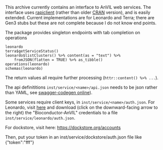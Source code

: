 This archive currently contains an interface to AnVIL web
services. The interface uses [rapiclient][7] (rather than older
[CRAN][6] version), and is easily extended. Current implementations
are for Leonardo and Terra; there are Gen3 stubs but these are not
complete because I do not know end points.

The package provides singleton endpoints with tab completion on
operations

    leonardo
    terra$getServiceStatus()
    leonardo$listClusters() %>% content(as = "text") %>% 
        fromJSON(flatten = TRUE) %>% as_tibble()
    operations(leonardo)
    schemas(leonardo)
    
The return values all require further processing (`httr::content() %>%
...`).

The api definititions `inst/service/<name>/api.json` needs to be json
rather than YAML, see [swagger-codegen online][3b]).

Some services require client keys, in
`inst/service/<name>/auth.json`. For Leonardo, visit [here][1] and
download (click on the downward-facing arrow to the right) the
"Bioconductor-AnVIL" credentials to a file
`inst/service/leonardo/auth.json`.

For dockstore, visit here: https://dockstore.org/accounts

Then, put your token in an inst/service/dockstore/auth.json file like {"token":"fff"}



[1]: https://console.cloud.google.com/apis/credentials?authuser=1&project=anvil-leo-dev
[3b]: http://editor.swagger.io/#/
[6]: https://cran.r-project.org/package=rapiclient
[7]: https://github.com/bergant/rapiclient

